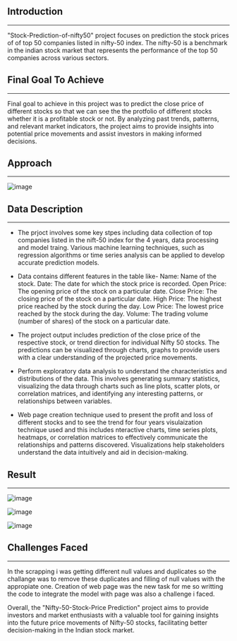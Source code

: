 ## Introduction
---
"Stock-Prediction-of-nifty50" project focuses on prediction the stock prices of of top 50 companies listed in nifty-50 index. The nifty-50 is a benchmark in the indian stock market that represents the performance of the top 50 companies across various sectors.

## Final Goal To Achieve
---
Final goal to achieve in this project was to predict the close price of different stocks so that we can see the the protfolio of different stocks whether it is a profitable stock or not. By analyzing past trends, patterns, and relevant market indicators, the project aims to provide insights into potential price movements and assist investors in making informed decisions.

## Approach
---

![image](https://github.com/aaryan7766/Data_Analysis_of_nifty/assets/98702994/e617e838-0084-4b5d-aceb-eeefb3231357)


## Data Description
---

- The prjoct involves some key stpes including data collection of top companies listed in the nift-50 index for the 4 years, data processing and model traing. Various machine learning techniques, such as regression algorithms or time series analysis can be applied to develop accurate prediction models.

- Data contains different features in the table like- Name: Name of the stock. Date: The date for which the stock price is recorded. Open Price: The opening price of the stock on a particular date. Close Price: The closing price of the stock on a particular date. High Price: The highest price reached by the stock during the day. Low Price: The lowest price reached by the stock during the day. Volume: The trading volume (number of shares) of the stock on a particular date.

- The project output includes prediction of the close price of the respective stock, or trend direction for individual Nifty 50 stocks. The predictions can be visualized through charts, graphs to provide users with a clear understanding of the projected price movements.

- Perform exploratory data analysis to understand the characteristics and distributions of the data. This involves generating summary statistics, visualizing the data through charts such as line plots, scatter plots, or correlation matrices, and identifying any interesting patterns, or relationships between variables.

- Web page creation technique used to present the profit and loss of different stocks and to see the trend for four years visulaization technique used and this includes nteractive charts, time series plots, heatmaps, or correlation matrices to effectively communicate the relationships and patterns discovered. Visualizations help stakeholders understand the data intuitively and aid in decision-making.

## Result
---

![image](https://github.com/aaryan7766/Data_Analysis_of_nifty/assets/98702994/e272467d-298a-4a68-9342-61745ed0931e)

![image](https://github.com/aaryan7766/Data_Analysis_of_nifty/assets/98702994/be4f4751-e7e2-4071-9679-d16e1f1282ce)


![image](https://github.com/aaryan7766/Data_Analysis_of_nifty/assets/98702994/2ea93659-68ef-4264-bed7-b211d2755e22)


## Challenges Faced
---
In the scrapping i was getting different null values and duplicates so the challange was to remove these duplicates and filling of null values with the appropiate one. Creation of web page was the new task for me so writting the code to integrate the model with page was also a challenge i faced.

Overall, the "Nifty-50-Stock-Price Prediction" project aims to provide investors and market enthusiasts with a valuable tool for gaining insights into the future price movements of Nifty-50 stocks, facilitating better decision-making in the Indian stock market.
